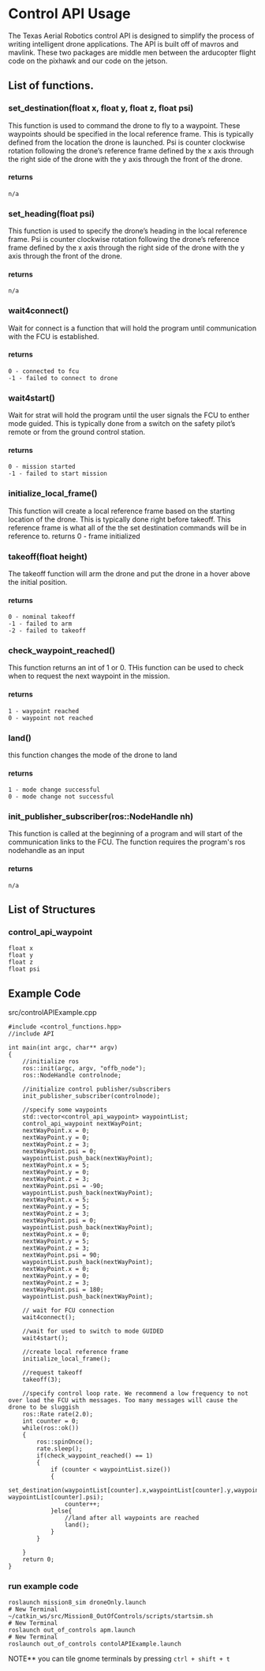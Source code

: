 # Control API Usage 

The Texas Aerial Robotics control API is designed to simplify the process of writing intelligent drone applications. The API is built off of mavros and mavlink. These two packages are middle men between the arducopter flight code on the pixhawk and our code on the jetson. 

## List of functions. 

### set_destination(float x, float y, float z, float psi)
This function is used to command the drone to fly to a waypoint. These waypoints should be specified in the local reference frame. This is typically defined from the location the drone is launched. Psi is counter clockwise rotation following the drone’s reference frame defined by the x axis through the right side of the drone with the y axis through the front of the drone. 

#### returns
```
n/a
```
### set_heading(float psi)
This function is used to specify the drone’s heading in the local reference frame. Psi is counter clockwise rotation following the drone’s reference frame defined by the x axis through the right side of the drone with the y axis through the front of the drone. 

#### returns
```
n/a
```
### wait4connect()
Wait for connect is a function that will hold the program until communication with the FCU is established.

#### returns
```
0 - connected to fcu 
-1 - failed to connect to drone
```
### wait4start()
Wait for strat will hold the program until the user signals the FCU to enther mode guided. This is typically done from a switch on the safety pilot’s remote or from the ground control station. 

#### returns
```
0 - mission started
-1 - failed to start mission
```
### initialize_local_frame()
This function will create a local reference frame based on the starting location of the drone. This is typically done right before takeoff. This reference frame is what all of the the set destination commands will be in reference to.
returns
0 - frame initialized 

### takeoff(float height)
The takeoff function will arm the drone and put the drone in a hover above the initial position. 

#### returns
```
0 - nominal takeoff 
-1 - failed to arm 
-2 - failed to takeoff
```
### check_waypoint_reached()
This function returns an int of 1 or 0. THis function can be used to check when to request the next waypoint in the mission. 

#### returns
```
1 - waypoint reached
0 - waypoint not reached
```
### land()
this function changes the mode of the drone to land

#### returns
```
1 - mode change successful
0 - mode change not successful
```
### init_publisher_subscriber(ros::NodeHandle nh)
This function is called at the beginning of a program and will start of the communication links to the FCU. The function requires the program's ros nodehandle as an input 

#### returns
``` 
n/a
```
## List of Structures

### control_api_waypoint 
```
float x
float y
float z
float psi
```

## Example Code

src/controlAPIExample.cpp 

```
#include <control_functions.hpp>
//include API 

int main(int argc, char** argv)
{
	//initialize ros 
	ros::init(argc, argv, "offb_node");
	ros::NodeHandle controlnode;
	
	//initialize control publisher/subscribers
	init_publisher_subscriber(controlnode);

	//specify some waypoints 
	std::vector<control_api_waypoint> waypointList;
	control_api_waypoint nextWayPoint;
	nextWayPoint.x = 0;
	nextWayPoint.y = 0;
	nextWayPoint.z = 3;
	nextWayPoint.psi = 0;
	waypointList.push_back(nextWayPoint);
	nextWayPoint.x = 5;
	nextWayPoint.y = 0;
	nextWayPoint.z = 3;
	nextWayPoint.psi = -90;
	waypointList.push_back(nextWayPoint);
	nextWayPoint.x = 5;
	nextWayPoint.y = 5;
	nextWayPoint.z = 3;
	nextWayPoint.psi = 0;
	waypointList.push_back(nextWayPoint);
	nextWayPoint.x = 0;
	nextWayPoint.y = 5;
	nextWayPoint.z = 3;
	nextWayPoint.psi = 90;
	waypointList.push_back(nextWayPoint);
	nextWayPoint.x = 0;
	nextWayPoint.y = 0;
	nextWayPoint.z = 3;
	nextWayPoint.psi = 180;
	waypointList.push_back(nextWayPoint);

  	// wait for FCU connection
	wait4connect();

	//wait for used to switch to mode GUIDED
	wait4start();

	//create local reference frame 
	initialize_local_frame();

	//request takeoff
	takeoff(3);

	//specify control loop rate. We recommend a low frequency to not over load the FCU with messages. Too many messages will cause the drone to be sluggish
	ros::Rate rate(2.0);
	int counter = 0;
	while(ros::ok())
	{
		ros::spinOnce();
		rate.sleep();
		if(check_waypoint_reached() == 1)
		{
			if (counter < waypointList.size())
			{
				set_destination(waypointList[counter].x,waypointList[counter].y,waypointList[counter].z, waypointList[counter].psi);
				counter++;	
			}else{
				//land after all waypoints are reached
				land();
			}	
		}	
		
	}
	return 0;
}

```
### run example code
```
roslaunch mission8_sim droneOnly.launch
# New Terminal
~/catkin_ws/src/Mission8_OutOfControls/scripts/startsim.sh
# New Terminal
roslaunch out_of_controls apm.launch
# New Terminal 
roslaunch out_of_controls contolAPIExample.launch
```
NOTE** you can tile gnome terminals by pressing `ctrl + shift + t`

